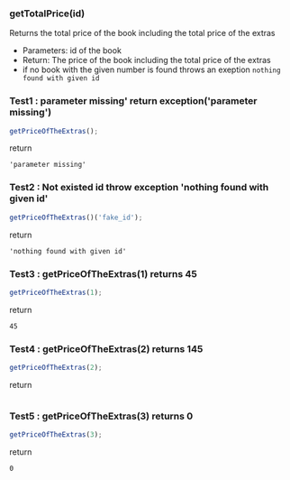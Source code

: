 ### **getTotalPrice(id)**

Returns the total price of the book including the total price of the extras

  - Parameters: id of the book
  - Return: The price of the book including the total price of the extras
  - if no book with the given number is found throws an exeption `nothing found with given id`


### Test1 : parameter missing' return  exception('parameter missing')

```js
getPriceOfTheExtras();
```
return 
```
'parameter missing'
```

### Test2 :  Not existed id throw exception 'nothing found with given id'

```js
getPriceOfTheExtras()('fake_id');
```
return 
```
'nothing found with given id'
```

### Test3 :  getPriceOfTheExtras(1) returns 45

```js
getPriceOfTheExtras(1);
```
return 
```
45
```

### Test4 :  getPriceOfTheExtras(2) returns 145

```js
getPriceOfTheExtras(2);
```
return 
```145
```

### Test5 :  getPriceOfTheExtras(3) returns 0

```js
getPriceOfTheExtras(3);
```
return 
```
0
```

